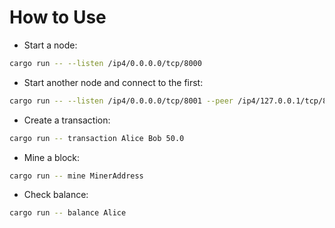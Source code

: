 # How to Use

- Start a node:
```bash
cargo run -- --listen /ip4/0.0.0.0/tcp/8000
```

- Start another node and connect to the first:
```bash
cargo run -- --listen /ip4/0.0.0.0/tcp/8001 --peer /ip4/127.0.0.1/tcp/8000
```

- Create a transaction:
```bash
cargo run -- transaction Alice Bob 50.0
```

- Mine a block:
```bash
cargo run -- mine MinerAddress
```

- Check balance:
```bash
cargo run -- balance Alice
```
